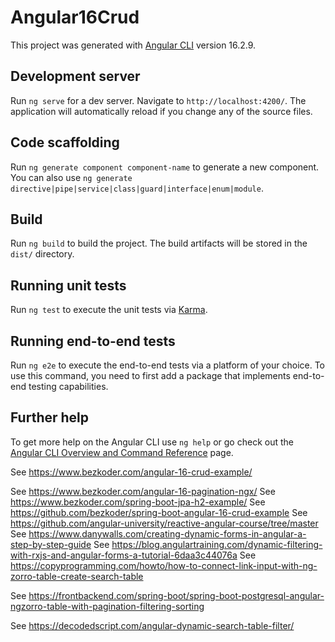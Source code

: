 # Angular16Crud

This project was generated with [Angular CLI](https://github.com/angular/angular-cli) version 16.2.9.

## Development server

Run `ng serve` for a dev server. Navigate to `http://localhost:4200/`. The application will automatically reload if you change any of the source files.

## Code scaffolding

Run `ng generate component component-name` to generate a new component. You can also use `ng generate directive|pipe|service|class|guard|interface|enum|module`.

## Build

Run `ng build` to build the project. The build artifacts will be stored in the `dist/` directory.

## Running unit tests

Run `ng test` to execute the unit tests via [Karma](https://karma-runner.github.io).

## Running end-to-end tests

Run `ng e2e` to execute the end-to-end tests via a platform of your choice. To use this command, you need to first add a package that implements end-to-end testing capabilities.

## Further help

To get more help on the Angular CLI use `ng help` or go check out the [Angular CLI Overview and Command Reference](https://angular.io/cli) page.


See https://www.bezkoder.com/angular-16-crud-example/

See https://www.bezkoder.com/angular-16-pagination-ngx/
See https://www.bezkoder.com/spring-boot-jpa-h2-example/
See https://github.com/bezkoder/spring-boot-angular-16-crud-example
See https://github.com/angular-university/reactive-angular-course/tree/master
See https://www.danywalls.com/creating-dynamic-forms-in-angular-a-step-by-step-guide
See https://blog.angulartraining.com/dynamic-filtering-with-rxjs-and-angular-forms-a-tutorial-6daa3c44076a
See https://copyprogramming.com/howto/how-to-connect-link-input-with-ng-zorro-table-create-search-table

See https://frontbackend.com/spring-boot/spring-boot-postgresql-angular-ngzorro-table-with-pagination-filtering-sorting

See https://decodedscript.com/angular-dynamic-search-table-filter/

